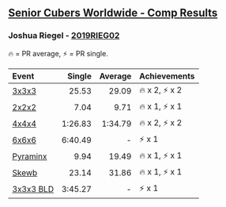 <style>table {white-space: nowrap;}</style>

## [Senior Cubers Worldwide - Comp Results](/scw-comp/results/)
### Joshua Riegel - [2019RIEG02](https://www.worldcubeassociation.org/persons/2019RIEG02)

🔥 = PR average, ⚡ = PR single.

| Event | Single | Average | Achievements|
| :-- | --: | --: | :-- |
| [3x3x3](joshua_riegel/333.md) | 25.53 | 29.09 | 🔥 x 2, ⚡ x 2 |
| [2x2x2](joshua_riegel/222.md) | 7.04 | 9.71 | 🔥 x 1, ⚡ x 1 |
| [4x4x4](joshua_riegel/444.md) | 1:26.83 | 1:34.79 | 🔥 x 2, ⚡ x 2 |
| [6x6x6](joshua_riegel/666.md) | 6:40.49 | - | ⚡ x 1 |
| [Pyraminx](joshua_riegel/pyram.md) | 9.94 | 19.49 | 🔥 x 1, ⚡ x 1 |
| [Skewb](joshua_riegel/skewb.md) | 23.14 | 31.86 | 🔥 x 1, ⚡ x 1 |
| [3x3x3 BLD](joshua_riegel/333bf.md) | 3:45.27 | - | ⚡ x 1 |

<!-- Global site tag (gtag.js) - Google Analytics -->
<script async src="https://www.googletagmanager.com/gtag/js?id=UA-86348435-3"></script>
<script>window.dataLayer = window.dataLayer || []; function gtag() {dataLayer.push(arguments);} gtag('js', new Date()); gtag('config', 'UA-86348435-3');</script>
